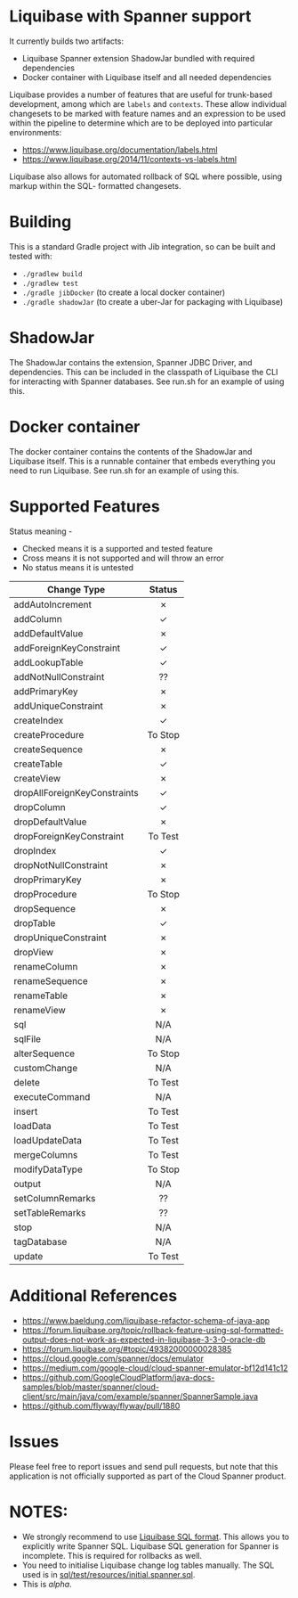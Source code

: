 # Liquibase with Spanner support
It currently builds two artifacts:

* Liquibase Spanner extension ShadowJar bundled with required dependencies
* Docker container with Liquibase itself and all needed dependencies

Liquibase provides a number of features that are useful for trunk-based development,
among which are `labels` and `contexts`. These allow individual changesets to be marked with 
feature names and an expression to be used within the pipeline to determine which are to be
deployed into particular environments:

* https://www.liquibase.org/documentation/labels.html
* https://www.liquibase.org/2014/11/contexts-vs-labels.html

Liquibase also allows for automated rollback of SQL where possible, using markup within the SQL-
formatted changesets.

# Building
This is a standard Gradle project with Jib integration, so can be built and tested with:
* `./gradlew build`
* `./gradlew test`
* `./gradle jibDocker` (to create a local docker container)
* `./gradle shadowJar` (to create a uber-Jar for packaging with Liquibase)

# ShadowJar
The ShadowJar contains the extension, Spanner JDBC Driver, and dependencies. This can be included
in the classpath of Liquibase the CLI for interacting with Spanner databases. See run.sh for an
example of using this.

# Docker container
The docker container contains the contents of the ShadowJar and Liquibase itself. This is a runnable
container that embeds everything you need to run Liquibase. See run.sh for an example of using
this.

# Supported Features

Status meaning -
 * Checked means it is a supported and tested feature
 * Cross means it is not supported and will throw an error
 * No status means it is untested

| Change Type                      | Status  |
| -------------------------------- |:-------:|
| addAutoIncrement                 | &cross; |                          
| addColumn                        | &check; |                   
| addDefaultValue                  | &cross; |                         
| addForeignKeyConstraint          | &check; |                                 
| addLookupTable                   | &check; |                        
| addNotNullConstraint             | ??      |                              
| addPrimaryKey                    | &cross; |                       
| addUniqueConstraint              | &cross; |                             
| createIndex                      | &check; |                     
| createProcedure                  | To Stop |                         
| createSequence                   | &cross; |                        
| createTable                      | &check; |                     
| createView                       | &cross; |                    
| dropAllForeignKeyConstraints     | &check; |                                      
| dropColumn                       | &check; |                    
| dropDefaultValue                 | &cross; |                          
| dropForeignKeyConstraint         | To Test |                                  
| dropIndex                        | &check; |                   
| dropNotNullConstraint            | &cross; |                               
| dropPrimaryKey                   | &cross; |                        
| dropProcedure                    | To Stop |                       
| dropSequence                     | &cross; |
| dropTable                        | &check; |                   
| dropUniqueConstraint             | &cross; |                              
| dropView                         | &cross; |
| renameColumn                     | &cross; |                      
| renameSequence                   | &cross; |                        
| renameTable                      | &cross; |                     
| renameView                       | &cross; |                    
| sql                              | N/A     |             
| sqlFile                          | N/A     |                 
| alterSequence                    | To Stop |                       
| customChange                     | N/A     |                      
| delete                           | To Test |                
| executeCommand                   | N/A     |                        
| insert                           | To Test |                
| loadData                         | To Test |                  
| loadUpdateData                   | To Test |                        
| mergeColumns                     | To Test |                      
| modifyDataType                   | To Stop |                        
| output                           | N/A     |                
| setColumnRemarks                 | ??      |                          
| setTableRemarks                  | ??      |                         
| stop                             | N/A     |              
| tagDatabase                      | N/A     |                     
| update                           | To Test |                


# Additional References
* https://www.baeldung.com/liquibase-refactor-schema-of-java-app
* https://forum.liquibase.org/topic/rollback-feature-using-sql-formatted-output-does-not-work-as-expected-in-liquibase-3-3-0-oracle-db
* https://forum.liquibase.org/#topic/49382000000028385
* https://cloud.google.com/spanner/docs/emulator
* https://medium.com/google-cloud/cloud-spanner-emulator-bf12d141c12
* https://github.com/GoogleCloudPlatform/java-docs-samples/blob/master/spanner/cloud-client/src/main/java/com/example/spanner/SpannerSample.java
* https://github.com/flyway/flyway/pull/1880

# Issues
Please feel free to report issues and send pull requests, but note that this application is not officially supported as part of the Cloud Spanner product.

# NOTES:

 * We strongly recommend to use [Liquibase SQL format](https://docs.liquibase.com/concepts/basic/sql-format.html). This allows
   you to explicitly write Spanner SQL. Liquibase SQL generation for Spanner is incomplete. This is required for rollbacks as well.
 * You need to initialise Liquibase change log tables manually. The SQL used is in [sql/test/resources/initial.spanner.sql](sql/test/resources/initial.spanner.sql).
 * This is *alpha*.

